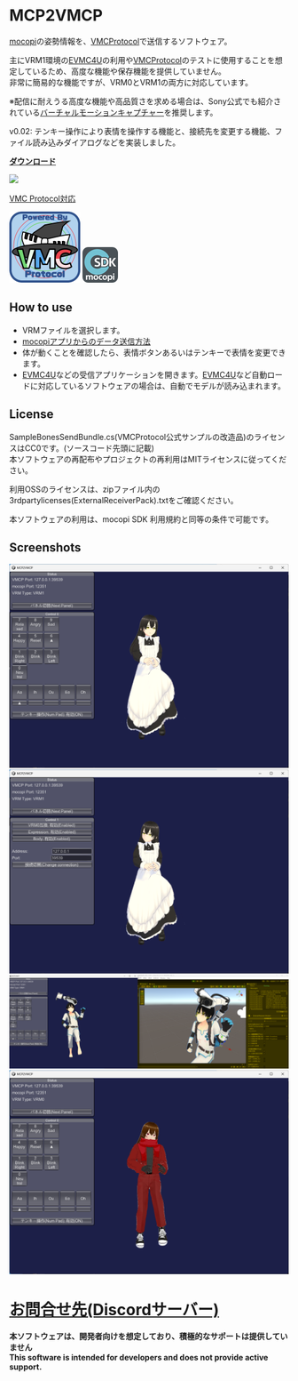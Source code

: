 # MCP2VMCP
[mocopi](https://www.sony.jp/mocopi/)の姿勢情報を、[VMCProtocol](https://sh-akira.github.io/VirtualMotionCaptureProtocol/)で送信するソフトウェア。  

主にVRM1環境の[EVMC4U](https://github.com/gpsnmeajp/EasyVirtualMotionCaptureForUnity)の利用や[VMCProtocol](https://sh-akira.github.io/VirtualMotionCaptureProtocol/)のテストに使用することを想定しているため、高度な機能や保存機能を提供していません。  
非常に簡易的な機能ですが、VRM0とVRM1の両方に対応しています。  

※配信に耐えうる高度な機能や高品質さを求める場合は、Sony公式でも紹介されている[バーチャルモーションキャプチャー](https://vmc.info/)を推奨します。

v0.02: テンキー操作により表情を操作する機能と、接続先を変更する機能、ファイル読み込みダイアログなどを実装しました。

**[ダウンロード](https://github.com/gpsnmeajp/MCP2VMCP/releases)**  

<img src="mcp2vmcp.gif"></img>

[VMC Protocol対応](https://sh-akira.github.io/VirtualMotionCaptureProtocol/)  

<img src="vmpc_logo_128x128.png"></img> <img src="mocopiSDK_Blue_64px.png"></img>

## How to use
+ VRMファイルを選択します。
+ [mocopiアプリからのデータ送信方法](https://www.sony.net/Products/mocopi-dev/jp/documents/ReceiverPlugin/SendData.html)
+ 体が動くことを確認したら、表情ボタンあるいはテンキーで表情を変更できます。
+ [EVMC4U](https://github.com/gpsnmeajp/EasyVirtualMotionCaptureForUnity)などの受信アプリケーションを開きます。[EVMC4U](https://github.com/gpsnmeajp/EasyVirtualMotionCaptureForUnity)など自動ロードに対応しているソフトウェアの場合は、自動でモデルが読み込まれます。

## License
SampleBonesSendBundle.cs(VMCProtocol公式サンプルの改造品)のライセンスはCC0です。(ソースコード先頭に記載)  
本ソフトウェアの再配布やプロジェクトの再利用はMITライセンスに従ってください。

利用OSSのライセンスは、zipファイル内の3rdpartylicenses(ExternalReceiverPack).txtをご確認ください。  

本ソフトウェアの利用は、mocopi SDK 利用規約と同等の条件で可能です。  

## Screenshots
<img src="screenshot.png"></img>  
<img src="screenshot2.png"></img>  
<img src="screenshot3.png"></img>  
<img src="screenshot4.png"></img>  

# [お問合せ先(Discordサーバー)](https://discord.gg/nGapSR7)
**本ソフトウェアは、開発者向けを想定しており、積極的なサポートは提供していません**  
**This software is intended for developers and does not provide active support.**  
